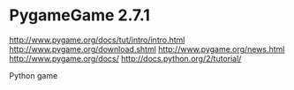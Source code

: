 PygameGame 2.7.1
==========

http://www.pygame.org/docs/tut/intro/intro.html
http://www.pygame.org/download.shtml
http://www.pygame.org/news.html
http://www.pygame.org/docs/
http://docs.python.org/2/tutorial/


Python game

